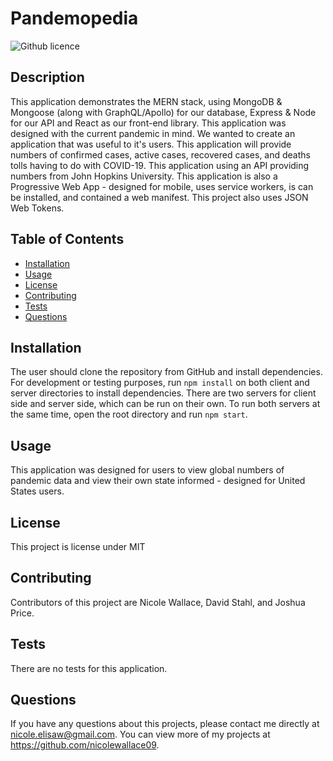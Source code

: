 # Pandemopedia

![Github licence](http://img.shields.io/badge/license-MIT-blue.svg)

## Description 
This application demonstrates the MERN stack, using MongoDB & Mongoose (along with GraphQL/Apollo) for our database, Express & Node for our API and React as our front-end library. This application was designed with the current pandemic in mind. We wanted to create an application that was useful to it's users. This application will provide numbers of confirmed cases, active cases, recovered cases, and deaths tolls having to do with COVID-19. This application using an API providing numbers from John Hopkins University. This application is also a Progressive Web App - designed for mobile, uses service workers, is can be installed, and contained a web manifest. This project also uses JSON Web Tokens.

## Table of Contents
* [Installation](#installation)
* [Usage](#usage)
* [License](#license)
* [Contributing](#contributing)
* [Tests](#tests)
* [Questions](#questions)

## Installation 
The user should clone the repository from GitHub and install dependencies. For development or testing purposes, run `npm install` on both client and server directories to install dependencies. There are two servers for client side and server side, which can be run on their own. To run both servers at the same time, open the root directory and run `npm start`.

## Usage 
This application was designed for users to view global numbers of pandemic data and view their own state informed - designed for United States users.

## License 
This project is license under MIT

## Contributing 
Contributors of this project are Nicole Wallace, David Stahl, and Joshua Price. 

## Tests
There are no tests for this application. 

## Questions
If you have any questions about this projects, please contact me directly at nicole.elisaw@gmail.com. You can view more of my projects at https://github.com/nicolewallace09.